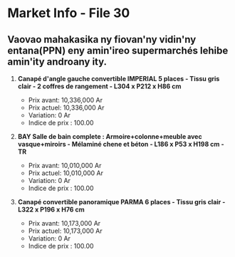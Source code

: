 # Market Info - File 30

## Vaovao mahakasika ny fiovan'ny vidin'ny entana(PPN) eny amin'ireo supermarchés lehibe amin'ity androany ity.

1. **Canapé d'angle gauche convertible IMPERIAL 5 places - Tissu gris clair - 2 coffres de rangement - L304 x P212 x H86 cm**
   - Prix avant: 10,336,000 Ar
   - Prix actuel: 10,336,000 Ar
   - Variation: 0 Ar
   - Indice de prix : 100.00

2. **BAY Salle de bain complete : Armoire+colonne+meuble avec vasque+miroirs - Mélaminé chene et béton - L186 x P53 x H198 cm - TR**
   - Prix avant: 10,010,000 Ar
   - Prix actuel: 10,010,000 Ar
   - Variation: 0 Ar
   - Indice de prix : 100.00

3. **Canapé convertible panoramique PARMA 6 places - Tissu gris clair - L322 x P196 x H76 cm**
   - Prix avant: 10,173,000 Ar
   - Prix actuel: 10,173,000 Ar
   - Variation: 0 Ar
   - Indice de prix : 100.00

